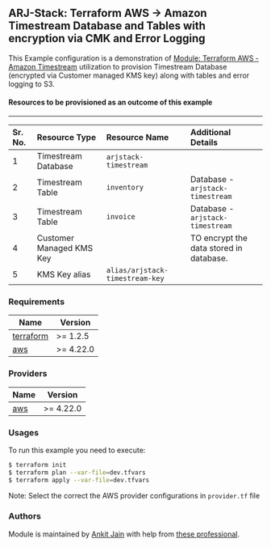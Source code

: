 ## ARJ-Stack: Terraform AWS -> Amazon Timestream Database and Tables with encryption via CMK and Error Logging

This Example configuration is a demonstration of [Module: Terraform AWS - Amazon Timestream](https://github.com/arjstack/terraform-aws-timestream) utilization to provision Timestream Database (encrypted via Customer managed KMS key) along with tables and error logging to S3.

#### Resources to be provisioned as an outcome of this example
---

| Sr. No. | Resource Type | Resource Name | Additional Details |
|:------|:------|:------|:------|
| 1 | Timestream Database | `arjstack-timestream` |  |
| 2 | Timestream Table | `inventory` | Database - `arjstack-timestream` |
| 3 | Timestream Table | `invoice` | Database - `arjstack-timestream` |
| 4 | Customer Managed KMS Key |  | TO encrypt the data stored in database. |
| 5 | KMS Key alias | `alias/arjstack-timestream-key` |  |

### Requirements

| Name | Version |
|------|---------|
| <a name="requirement_terraform"></a> [terraform](#requirement\_terraform) | >= 1.2.5 |
| <a name="requirement_aws"></a> [aws](#requirement\_aws) | >= 4.22.0 |

### Providers

| Name | Version |
|------|---------|
| <a name="provider_aws"></a> [aws](#provider\_aws) | >= 4.22.0 |

### Usages

To run this example you need to execute:

```bash
$ terraform init
$ terraform plan --var-file=dev.tfvars
$ terraform apply --var-file=dev.tfvars
```

Note: Select the correct the AWS provider configurations in `provider.tf` file

### Authors

Module is maintained by [Ankit Jain](https://github.com/ankit-jn) with help from [these professional](https://github.com/arjstack/terraform-aws-examples/graphs/contributors).